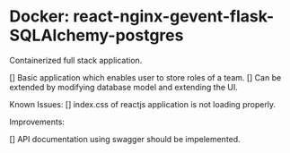 # Docker: react-nginx-gevent-flask-SQLAlchemy-postgres

Containerized full stack application.

 [] Basic application which enables user to store roles of a team.
 [] Can be extended by modifying database model and extending the UI.

Known Issues:
 [] index.css of reactjs application is not loading properly. 

Improvements:

[] API documentation using swagger should be impelemented.
